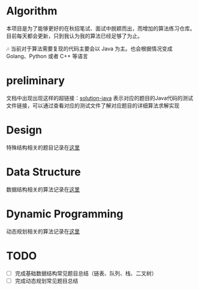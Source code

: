 # Algorithm

本项目是为了能够更好的在秋招笔试、面试中脱颖而出，而增加的算法练习仓库。目前每天都会更新，只到我认为我的算法已经足够了为止。

:notes: 当前对于算法需要复现的代码主要会以 Java 为主。也会根据情况变成Golang、Python 或者 C++ 等语言

# preliminary

文档中出现出现这样的超链接：[solution-java]() 表示对应的题目的Java代码的测试文件链接，可以通过查看对应的测试文件了解对应题目的详细算法求解实现

# Design
特殊结构相关的题目记录在[这里]()
# Data Structure

数据结构相关的算法记录在[这里](data-structure/README.md)

# Dynamic Programming

动态规划相关的算法记录在[这里](dynamic-programing/README.md)

# TODO

- [ ] 完成基础数据结构常见题目总结（链表、队列、栈、二叉树）
- [ ] 完成动态规划常见题目总结